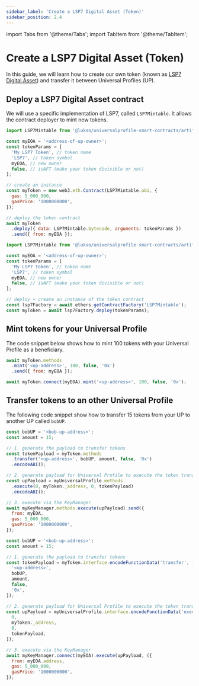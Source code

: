 ```yaml
---
sidebar_label: 'Create a LSP7 Digital Asset (Token)'
sidebar_position: 2.4
---
```


import Tabs from '@theme/Tabs';
import TabItem from '@theme/TabItem';

# Create a LSP7 Digital Asset (Token)

In this guide, we will learn how to create our own token (known as [LSP7 Digital Asset](../standards/nft-2.0/01-lsp7-digital-asset.md)) and transfer it between Universal Profiles (UP).

## Deploy a LSP7 Digital Asset contract

We will use a specific implementation of LSP7, called `LSP7Mintable`. It allows the contract deployer to mint new tokens.

<Tabs>
  
  <TabItem value="web3js" label="web3.js">

```javascript
import LSP7Mintable from '@lukso/universalprofile-smart-contracts/artifacts/LSP7Mintable.json';

const myEOA = '<address-of-up-owner>';
const tokenParams = [
  'My LSP7 Token', // token name
  'LSP7', // token symbol
  myEOA, // new owner
  false, // isNFT (make your token divisible or not)
];

// create an instance
const myToken = new web3.eth.Contract(LSP7Mintable.abi, {
  gas: 5_000_000,
  gasPrice: '1000000000',
});

// deploy the token contract
await myToken
  .deploy({ data: LSP7Mintable.bytecode, arguments: tokenParams })
  .send({ from: myEOA });
```

  </TabItem>

  <TabItem value="ethersjs" label="ethers.js">

```javascript
import LSP7Mintable from '@lukso/universalprofile-smart-contracts/artifacts/LSP7Mintable.json';

const myEOA = '<address-of-up-owner>';
const tokenParams = [
  'My LSP7 Token', // token name
  'LSP7', // token symbol
  myEOA, // new owner
  false, // isNFT (make your token divisible or not)
];

// deploy + create an instance of the token contract
const lsp7Factory = await ethers.getContractFactory('LSP7Mintable');
const myToken = await lsp7Factory.deploy(tokenParams);
```

  </TabItem>

</Tabs>

## Mint tokens for your Universal Profile

The code snippet below shows how to mint 100 tokens with your Universal Profile as a beneficiary.

<Tabs>
  
  <TabItem value="web3js" label="web3.js">

```javascript
await myToken.methods
  .mint('<up-address>', 100, false, '0x')
  .send({ from: myEOA });
```

  </TabItem>

  <TabItem value="ethersjs" label="ethers.js">

```javascript
await myToken.connect(myEOA).mint('<up-address>', 100, false, '0x');
```

  </TabItem>

</Tabs>

## Transfer tokens to an other Universal Profile

The following code snippet show how to transfer 15 tokens from your UP to another UP called `bobUP`.

<Tabs>
  
  <TabItem value="web3js" label="web3.js">

```javascript
const bobUP = '<bob-up-address>';
const amount = 15;

// 1. generate the payload to transfer tokens
const tokenPayload = myToken.methods
  .transfer('<up-address>', bobUP, amount, false, '0x')
  .encodeABI();

// 2. generate payload for Universal Profile to execute the token transfer on the token contract
const upPayload = myUniversalProfile.methods
  .execute(0, myToken._address, 0, tokenPayload)
  .encodeABI();

// 3. execute via the KeyManager
await myKeyManager.methods.execute(upPayload).send({
  from: myEOA,
  gas: 5_000_000,
  gasPrice: '1000000000',
});
```

  </TabItem>

  <TabItem value="ethersjs" label="ethers.js">

```javascript
const bobUP = '<bob-up-address>';
const amount = 15;

// 1. generate the payload to transfer tokens
const tokenPayload = myToken.interface.encodeFunctionData('transfer', [
  '<up-address>',
  bobUP,
  amount,
  false,
  '0x',
]);

// 2. generate payload for Universal Profile to execute the token transfer on the token contract
const upPayload = myUniversalProfile.interface.encodeFunctionData('execute', [
  0,
  myToken._address,
  0,
  tokenPayload,
]);

// 3. execute via the KeyManager
await myKeyManager.connect(myEOA).execute(upPayload, ({
  from: myEOA.address,
  gas: 5_000_000,
  gasPrice: '1000000000',
});
```

  </TabItem>

</Tabs>
